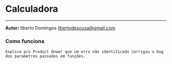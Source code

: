 # Calculadora

---
**Autor:** Ilberto Domingos <ilbertodesousa@gmail.com>

### Como funciona
`Explica pro Product Onwer que um erro não identificado corrigiu o bug dos parametros passados em funções.`
